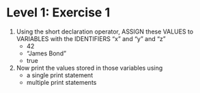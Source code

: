 # Level 1: Exercise 1

1. Using the short declaration operator, ASSIGN these VALUES to VARIABLES with the IDENTIFIERS “x” and “y” and “z”
    - 42
    - “James Bond”
    - true
2. Now print the values stored in those variables using 
    - a single print statement
    - multiple print statements
